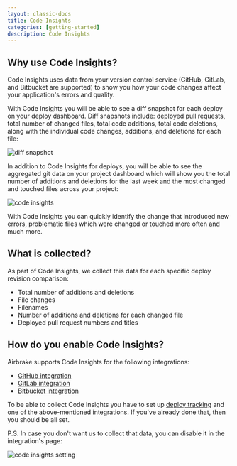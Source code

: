 ```yaml
---
layout: classic-docs
title: Code Insights
categories: [getting-started]
description: Code Insights
---
```


## Why use Code Insights?

Code Insights uses data from your version control service (GitHub, GitLab, and
Bitbucket are supported) to show you how your code changes affect your
application's errors and quality.

With Code Insights you will be able to see a diff snapshot for each deploy on
your deploy dashboard. Diff snapshots include: deployed pull requests, total
number of changed files, total code additions, total code deletions, along with
the individual code changes, additions, and deletions for each file:

![diff snapshot](/docs/assets/img/docs/features/diff_snapshot.png)

In addition to Code Insights for deploys, you will be able to see the aggregated
git data on your project dashboard which will show you the total number of
additions and deletions for the last week and the most changed and touched files
across your project:

![code insights](/docs/assets/img/docs/features/code_insights_project_dash.png)

With Code Insights you can quickly identify the change that introduced new
errors, problematic files which were changed or touched more often and much more.

## What is collected?

As part of Code Insights, we collect this data for each specific deploy
revision comparison:
- Total number of additions and deletions
- File changes
- Filenames
- Number of additions and deletions for each changed file
- Deployed pull request numbers and titles

## How do you enable Code Insights?

Airbrake supports Code Insights for the following integrations:

* [GitHub integration](/docs/integrations/github)
* [GitLab integration](/docs/integrations/gitlab)
* [Bitbucket integration](/docs/integrations/bitbucket)

To be able to collect Code Insights you have to set up [deploy tracking](
/docs/features/deploy-tracking) and one of the above-mentioned integrations. If
you've already done that, then you should be all set.

P.S. In case you don't want us to collect that data, you can disable it in the
integration's page:

![code insights setting](/docs/assets/img/docs/features/code_insights_collection_setting.png)
